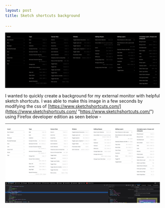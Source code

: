 ```yaml
---
layout: post
title: Sketch shortcuts background

---
```

![](/uploads/image.png)

I wanted to quickly create a background for my external monitor with helpful sketch shortcuts. I was able to make this image in a few seconds by modifying the css of [https://www.sketchshortcuts.com/](https://www.sketchshortcuts.com/ "https://www.sketchshortcuts.com/") using Firefox developer edition as seen below - 

![](/uploads/screen-shot-2020-08-12-at-12-50-15-pm.png)